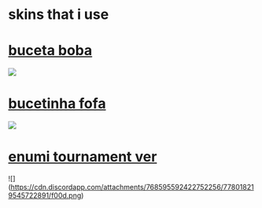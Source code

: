 

# skins that i use

# [buceta boba](https://cdn.discordapp.com/attachments/768595592422752256/778017623018700839/buceta_boba.osk)
![](https://cdn.discordapp.com/attachments/768595592422752256/778017558980329472/e5a1.png)


# [bucetinha fofa](https://cdn.discordapp.com/attachments/768595592422752256/778017172953759774/bucetinha_fofa.osk)
![](https://cdn.discordapp.com/attachments/768595592422752256/778017048483069962/7b1f.png)

# [enumi tournament ver](https://cdn.discordapp.com/attachments/768595592422752256/778018478954250261/enumi_tournament_ver.osk)
![] (https://cdn.discordapp.com/attachments/768595592422752256/778018219545722891/f00d.png)

